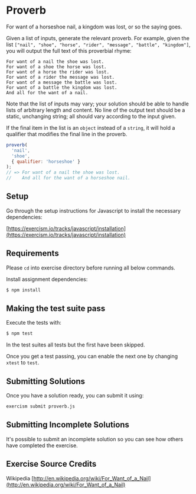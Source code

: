 # Proverb

For want of a horseshoe nail, a kingdom was lost, or so the saying goes.

Given a list of inputs, generate the relevant proverb. For example, given the list `["nail", "shoe", "horse", "rider", "message", "battle", "kingdom"]`, you will output the full text of this proverbial rhyme:

```text
For want of a nail the shoe was lost.
For want of a shoe the horse was lost.
For want of a horse the rider was lost.
For want of a rider the message was lost.
For want of a message the battle was lost.
For want of a battle the kingdom was lost.
And all for the want of a nail.
```

Note that the list of inputs may vary; your solution should be able to handle lists of arbitrary length and content. No line of the output text should be a static, unchanging string; all should vary according to the input given.

If the final item in the list is an `object` instead of a `string`, it will hold a qualifier that modifies the final line in the proverb.

```javascript
proverb(
  'nail',
  'shoe',
  { qualifier: 'horseshoe' }
);
// => For want of a nail the shoe was lost.
//    And all for the want of a horseshoe nail.
```


## Setup

Go through the setup instructions for Javascript to install the necessary
dependencies:

[https://exercism.io/tracks/javascript/installation](https://exercism.io/tracks/javascript/installation)

## Requirements

Please `cd` into exercise directory before running all below commands.

Install assignment dependencies:

```bash
$ npm install
```

## Making the test suite pass

Execute the tests with:

```bash
$ npm test
```

In the test suites all tests but the first have been skipped.

Once you get a test passing, you can enable the next one by changing `xtest` to
`test`.


## Submitting Solutions

Once you have a solution ready, you can submit it using:

```bash
exercism submit proverb.js
```

## Submitting Incomplete Solutions

It's possible to submit an incomplete solution so you can see how others have
completed the exercise.

## Exercise Source Credits

Wikipedia [http://en.wikipedia.org/wiki/For_Want_of_a_Nail](http://en.wikipedia.org/wiki/For_Want_of_a_Nail)

